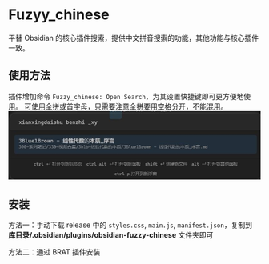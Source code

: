 # Fuzyy_chinese

平替 Obsidian 的核心插件搜索，提供中文拼音搜索的功能，其他功能与核心插件一致。

## 使用方法

插件增加命令 `Fuzzy_chinese: Open Search`，为其设置快捷键即可更方便地使用。
可使用全拼或首字母，只需要注意全拼要用空格分开，不能混用。
![](README.jpg)

## 安装

方法一：手动下载 release 中的 `styles.css`, `main.js`, `manifest.json`，复制到 **库目录/.obsidian/plugins/obsidian-fuzzy-chinese** 文件夹即可

方法二：通过 BRAT 插件安装
